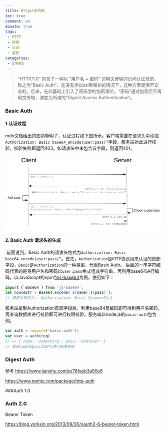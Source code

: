 ```yaml
---
title: Http认证机制
toc: true
comment: on
donate: true
tags:
 - HTTP
 - 网络
 - 认证
 - 鉴权
categories:
 - [博客]
---
```


> “HTTP/1.0” 包含了一种以 “用户名 + 密码” 的明文传输的访问认证规范，称之为“Basic Auth”，在没有类似ssl层保护的情况下，这种方案是很不安全的。后来，在此基础上引入了密码学的加密理论，“密码”通过加密后不再明文传输，演变为所谓的”Digest Access Authentication“。

### Basic Auth

#### 1.认证过程

​    mdn文档给出的图清晰明了，认证过程如下图所示。客户端需要在请求头中添加`Authorization: Basic base64_encode(user:pass)”`字段，服务端对此进行校验，校验失败即返回403。如请求头中未包含该字段，则返回401。

![img](/img/HTTPAuth.png)

#### 2. Basic Auth 请求头的生成

​    前面说到，Basic Auth的请求头格式为`Authorization: Basic base64_encode(user:pass)”`。首先，`Authorization`是`HTTP`协议用来认证的首部字段，`Basic`是`Authorization`的一种类型，代表Basic Auth。 后面的一串字符编码代表的是将用户名和密码以`user:pass`格式组成字符串，再利用base64进行编码。以JavaScript的npm包[js-base64](https://www.npmjs.com/package/js-base64)为例，使用如下：

```javascript
import { Base64 } from 'js-base64';
let nonceStr = Base64.encode(`${name}:${pass}`);
// 请求头格式为: `Authorization: Basic ${nonceStr}`
```

​    服务端拿到Authorization首部字段后，利用base64反编码即可得到用户名密码，再查询数据库进行校验即可进行权限校验。服务端以node.js的`basic-auth`包为例。

```javascript
var auth = require('basic-auth');
var user = auth(req)
// => { name: 'something', pass: 'whatever' }
// 拿到name和pass后即可进行权限校验
```



### Digest Auth

参考 https://www.jianshu.com/p/78faeb3a90e6



https://www.npmjs.com/package/http-auth





###Auth 1.0



### Auth 2.0

Bearer Token



https://blog.yorkxin.org/2013/09/30/oauth2-6-bearer-token.html
